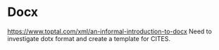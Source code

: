 # Docx

https://www.toptal.com/xml/an-informal-introduction-to-docx
Need to investigate dotx format and create a template for CITES.
